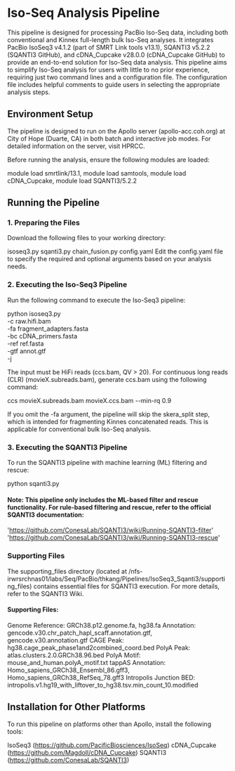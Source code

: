 # Iso-Seq Analysis Pipeline

This pipeline is designed for processing PacBio Iso-Seq data, including both conventional and Kinnex full-length bulk Iso-Seq analyses. It integrates PacBio IsoSeq3 v4.1.2 (part of SMRT Link tools v13.1), SQANTI3 v5.2.2 (SQANTI3 GitHub), and cDNA_Cupcake v28.0.0 (cDNA_Cupcake GitHub) to provide an end-to-end solution for Iso-Seq data analysis. This pipeline aims to simplify Iso-Seq analysis for users with little to no prior experience, requiring just two command lines and a configuration file. The configuration file includes helpful comments to guide users in selecting the appropriate analysis steps.

## Environment Setup
The pipeline is designed to run on the Apollo server (apollo-acc.coh.org) at City of Hope (Duarte, CA) in both batch and interactive job modes. For detailed information on the server, visit HPRCC.

Before running the analysis, ensure the following modules are loaded:

module load smrtlink/13.1,
module load samtools,
module load cDNA_Cupcake,
module load SQANTI3/5.2.2

## Running the Pipeline

### 1. Preparing the Files
Download the following files to your working directory:

isoseq3.py
sqanti3.py
chain_fusion.py
config.yaml
Edit the config.yaml file to specify the required and optional arguments based on your analysis needs.

### 2. Executing the Iso-Seq3 Pipeline
Run the following command to execute the Iso-Seq3 pipeline:

python isoseq3.py \
-c raw.hifi.bam \
-fa fragment_adapters.fasta \
-bc cDNA_primers.fasta \
-ref ref.fasta \
-gtf annot.gtf \
-j <number of threads>

The input must be HiFi reads (ccs.bam, QV > 20).
For continuous long reads (CLR) (movieX.subreads.bam), generate ccs.bam using the following command:

ccs movieX.subreads.bam movieX.ccs.bam --min-rq 0.9

If you omit the -fa argument, the pipeline will skip the skera_split step, which is intended for fragmenting Kinnes concatenated reads. This is applicable for conventional bulk Iso-Seq analysis.

### 3. Executing the SQANTI3 Pipeline
To run the SQANTI3 pipeline with machine learning (ML) filtering and rescue:

python sqanti3.py

#### Note: This pipeline only includes the ML-based filter and rescue functionality. For rule-based filtering and rescue, refer to the official SQANTI3 documentation:

'https://github.com/ConesaLab/SQANTI3/wiki/Running-SQANTI3-filter'
'https://github.com/ConesaLab/SQANTI3/wiki/Running-SQANTI3-rescue'

### Supporting Files
The supporting_files directory (located at /nfs-irwrsrchnas01/labs/Seq/PacBio/thkang/Pipelines/IsoSeq3_Sqanti3/supporting_files) contains essential files for SQANTI3 execution. For more details, refer to the SQANTI3 Wiki.

#### Supporting Files:

Genome Reference: GRCh38.p12.genome.fa, hg38.fa
Annotation: gencode.v30.chr_patch_hapl_scaff.annotation.gtf, gencode.v30.annotation.gtf
CAGE Peak: hg38.cage_peak_phase1and2combined_coord.bed
PolyA Peak: atlas.clusters.2.0.GRCh38.96.bed
PolyA Motif: mouse_and_human.polyA_motif.txt
tappAS Annotation: Homo_sapiens_GRCh38_Ensembl_86.gff3, Homo_sapiens_GRCh38_RefSeq_78.gff3
Intropolis Junction BED: intropolis.v1.hg19_with_liftover_to_hg38.tsv.min_count_10.modified

## Installation for Other Platforms
To run this pipeline on platforms other than Apollo, install the following tools:

IsoSeq3 (https://github.com/PacificBiosciences/IsoSeq)
cDNA_Cupcake (https://github.com/Magdoll/cDNA_Cupcake)
SQANTI3 (https://github.com/ConesaLab/SQANTI3)
